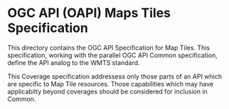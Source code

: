 # OGC API (OAPI) Maps Tiles Specification

This directory contains the OGC API Specification for Map Tiles. This specification, working with the parallel OGC API Common specification, define the API analog to the WMTS standard.  

This Coverage specification addressess only those parts of an API which are specific to Map Tile resources. Those capabilities which may have applicabilty beyond coverages should be considered for inclusion in Common.
